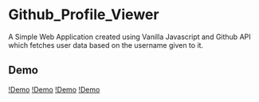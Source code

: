 # Github_Profile_Viewer
A Simple Web Application created using Vanilla Javascript and Github API which fetches user data based on the username given to it.

## Demo 
[!Demo](https://raw.githubusercontent.com/arkalsekar/Github_Profile_Viewer/main/images/demo_1.PNG)
[!Demo](https://raw.githubusercontent.com/arkalsekar/Github_Profile_Viewer/main/images/demo_2.PNG)
[!Demo](https://raw.githubusercontent.com/arkalsekar/Github_Profile_Viewer/main/images/demo_3.PNG)
[!Demo](https://raw.githubusercontent.com/arkalsekar/Github_Profile_Viewer/main/images/demo_4.PNG)
